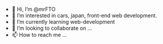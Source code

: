 - 👋 Hi, I’m @mrFTO
- 👀 I’m interested in cars, japan, front-end web development.
- 🌱 I’m currently learning web-development
- 💞️ I’m looking to collaborate on ...
- 📫 How to reach me ...

<!---
mrFTO/mrFTO is a ✨ special ✨ repository because its `README.md` (this file) appears on your GitHub profile.
You can click the Preview link to take a look at your changes.
--->
